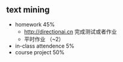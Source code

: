 ## text mining

- homework 45%
  - http://directionai.cn 完成测试或者作业
  - 平时作业 （~2）
- in-class attendence 5%
- course project 50%





